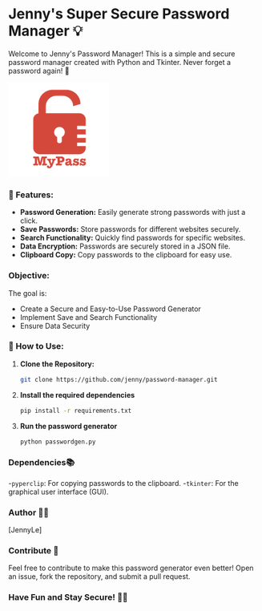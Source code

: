 # Jenny's Super Secure Password Manager 💡

Welcome to Jenny's Password Manager! This is a simple and secure password manager created with Python and Tkinter. Never forget a password again! 🌟

![Password Manager](logo.png)

### 🚀 Features:
- **Password Generation:** Easily generate strong passwords with just a click.
- **Save Passwords:** Store passwords for different websites securely.
- **Search Functionality:** Quickly find passwords for specific websites.
- **Data Encryption:** Passwords are securely stored in a JSON file.
- **Clipboard Copy:** Copy passwords to the clipboard for easy use.


### Objective:
The goal is:
 - Create a Secure and Easy-to-Use Password Generator
 - Implement Save and Search Functionality
 - Ensure Data Security


### 🌟 How to Use:
1. **Clone the Repository:**
   ```bash
   git clone https://github.com/jenny/password-manager.git
   
2. **Install the required dependencies**
   ```bash 
   pip install -r requirements.txt
   ```
   
3. **Run the password generator**
   ``` bash
   python passwordgen.py
   ```

### Dependencies📚
-`pyperclip`: For copying passwords to the clipboard.
-`tkinter`: For the graphical user interface (GUI).

### Author 👩‍💻
 [JennyLe]

### Contribute 🤝
Feel free to contribute to make this password generator even better!
Open an issue, fork the repository, and submit a pull request.

### Have Fun and Stay Secure! 🔐🎉